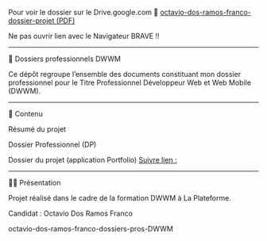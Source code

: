 Pour voir le dossier sur le Drive.google.com
📄 [octavio-dos-ramos-franco-dossier-projet (PDF)](https://drive.google.com/drive/folders/1DUO6sOKIQiXe2LL5uQlfvyWPBszpV9L5?usp=sharing)

Ne pas ouvrir lien avec le Navigateur BRAVE !!
____________________________________________________________________________________________________________________________

📂 Dossiers professionnels DWWM

Ce dépôt regroupe l’ensemble des documents constituant mon dossier professionnel pour le Titre Professionnel Développeur Web et Web Mobile (DWWM).

____________________________________________________________________________________________________________________________

📂 Contenu

Résumé du projet

Dossier Professionnel (DP)

Dossier du projet (application Portfolio) [Suivre lien :](https://drive.google.com/drive/folders/1DUO6sOKIQiXe2LL5uQlfvyWPBszpV9L5?usp=sharing)

____________________________________________________________________________________________________________________________

🧑‍💻 Présentation

Projet réalisé dans le cadre de la formation DWWM à La Plateforme.

Candidat : Octavio Dos Ramos Franco


octavio-dos-ramos-franco-dossiers-pros-DWWM
